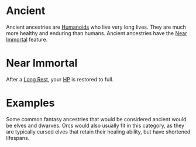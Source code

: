 # Ancient

Ancient ancestries are [Humanoids](../../../Resources%20for%20GMs/Creatures/Creature%20Types/Humanoid.md) who live very long lives. They are much more healthy and enduring than humans. Ancient ancestries have the [Near Immortal](Ancient.md#Near%20Immortal) feature.

# Near Immortal

After a [Long Rest](../../../Game%20Procedures/Core%20Procedures/Resting.md#Long%20Rest), your [HP](../../Derived%20Statistics/Health%20Points.md) is restored to full.

# Examples

Some common fantasy ancestries that would be considered ancient would be elves and dwarves. Orcs would also usually fit in this category, as they are typically cursed elves that retain their healing ability, but have shortened lifespans.
